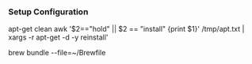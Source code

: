 ### Setup Configuration

apt-get clean
awk '$2=="hold" || $2 == "install" {print $1}' /tmp/apt.txt | 
  xargs -r apt-get -d -y reinstall'

brew bundle --file=~/Brewfile
